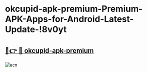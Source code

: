 # okcupid-apk-premium-Premium-APK-Apps-for-Android-Latest-Update-!8v0yt

# <h2><a href="https://wibkrf.esa.edu.pl?title=okcupid-apk-premium&ref=8v0yt">🔗👉 🔴 okcupid-apk-premium</a></h2>

[![acn](https://github.com/user-attachments/assets/0f9c940e-d8b0-45ae-aac7-cd30a18b3e1c)](https://wibkrf.esa.edu.pl?title=okcupid-apk-premium&ref=8v0yt)

